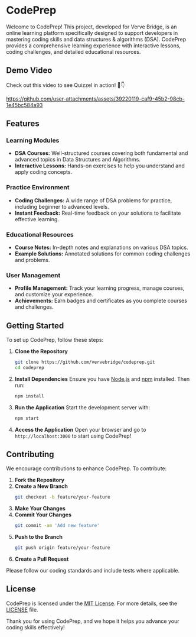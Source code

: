 

# CodePrep

Welcome to CodePrep! This project, developed for Verve Bridge, is an online learning platform specifically designed to support developers in mastering coding skills and data structures & algorithms (DSA). CodePrep provides a comprehensive learning experience with interactive lessons, coding challenges, and detailed educational resources.

## Demo Video

Check out this video to see Quizzel in action! 🎥👇


https://github.com/user-attachments/assets/39220119-caf9-45b2-98cb-1e45bc584a93


## Features

### Learning Modules
- **DSA Courses:** Well-structured courses covering both fundamental and advanced topics in Data Structures and Algorithms.
- **Interactive Lessons:** Hands-on exercises to help you understand and apply coding concepts.

### Practice Environment
- **Coding Challenges:** A wide range of DSA problems for practice, including beginner to advanced levels.
- **Instant Feedback:** Real-time feedback on your solutions to facilitate effective learning.

### Educational Resources
- **Course Notes:** In-depth notes and explanations on various DSA topics.
- **Example Solutions:** Annotated solutions for common coding challenges and problems.

### User Management
- **Profile Management:** Track your learning progress, manage courses, and customize your experience.
- **Achievements:** Earn badges and certificates as you complete courses and challenges.

## Getting Started

To set up CodePrep, follow these steps:

1. **Clone the Repository**
   ```bash
   git clone https://github.com/vervebridge/codeprep.git
   cd codeprep
   ```

2. **Install Dependencies**
   Ensure you have [Node.js](https://nodejs.org/) and [npm](https://www.npmjs.com/) installed. Then run:
   ```bash
   npm install
   ```

3. **Run the Application**
   Start the development server with:
   ```bash
   npm start
   ```

4. **Access the Application**
   Open your browser and go to `http://localhost:3000` to start using CodePrep!

## Contributing

We encourage contributions to enhance CodePrep. To contribute:

1. **Fork the Repository**
2. **Create a New Branch**
   ```bash
   git checkout -b feature/your-feature
   ```
3. **Make Your Changes**
4. **Commit Your Changes**
   ```bash
   git commit -am 'Add new feature'
   ```
5. **Push to the Branch**
   ```bash
   git push origin feature/your-feature
   ```
6. **Create a Pull Request**

Please follow our coding standards and include tests where applicable.

## License

CodePrep is licensed under the [MIT License](LICENSE). For more details, see the [LICENSE](LICENSE) file.



Thank you for using CodePrep, and we hope it helps you advance your coding skills effectively!

